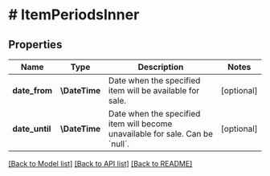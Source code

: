 # # ItemPeriodsInner

## Properties

Name | Type | Description | Notes
------------ | ------------- | ------------- | -------------
**date_from** | **\DateTime** | Date when the specified item will be available for sale. | [optional]
**date_until** | **\DateTime** | Date when the specified item will become unavailable for sale. Can be &#x60;null&#x60;. | [optional]

[[Back to Model list]](../../README.md#models) [[Back to API list]](../../README.md#endpoints) [[Back to README]](../../README.md)
